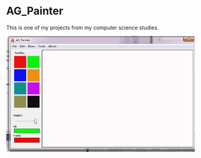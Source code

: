 # AG_Painter
This is one of my projects from my computer science studies.

![Screenshot](AG_Painter.gif)
